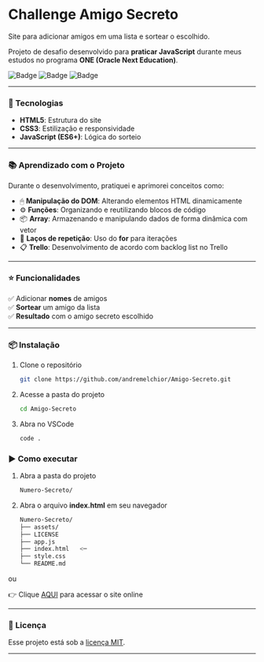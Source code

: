 # Challenge Amigo Secreto

Site para adicionar amigos em uma lista e sortear o escolhido.

Projeto de desafio desenvolvido para **praticar JavaScript** durante meus estudos no programa **ONE (Oracle Next Education)**.

![Badge](https://img.shields.io/badge/JavaScript-ES6+-yellow?style=for-the-badge)
![Badge](https://img.shields.io/badge/Status-Concluído-brightgreen?style=for-the-badge)
![Badge](https://img.shields.io/badge/Licença-MIT-blue?style=for-the-badge)

---

### 🚀 Tecnologias

- **HTML5**: Estrutura do site
- **CSS3**: Estilização e responsividade
- **JavaScript (ES6+)**: Lógica do sorteio

---

### 📚 Aprendizado com o Projeto

Durante o desenvolvimento, pratiquei e aprimorei conceitos como:

- 🖱 **Manipulação do DOM**: Alterando elementos HTML dinamicamente  
- ⚙ **Funções**: Organizando e reutilizando blocos de código  
- 📦 **Array**: Armazenando e manipulando dados de forma dinâmica com vetor  
- 🔁 **Laços de repetição**: Uso do **for** para iterações
- 📋 **Trello**: Desenvolvimento de acordo com backlog list no Trello

---

### ⭐ Funcionalidades

✅ Adicionar **nomes** de amigos  
✅ **Sortear** um amigo da lista   
✅ **Resultado** com o amigo secreto escolhido  

---

### 📦 Instalação

1. Clone o repositório
    ```bash
    git clone https://github.com/andremelchior/Amigo-Secreto.git
    ```

2. Acesse a pasta do projeto
    ```bash
    cd Amigo-Secreto
    ```

3. Abra no VSCode
    ```bash
    code .
    ```

### ▶️ Como executar

1. Abra a pasta do projeto
    ```bash
    Numero-Secreto/
    ```

2. Abra o arquivo **index.html** em seu navegador
    ```bash
    Numero-Secreto/
    ├── assets/          
    ├── LICENSE          
    ├── app.js          
    ├── index.html   <─     
    ├── style.css       
    └── README.md          
    ```
ou

👉 Clique [AQUI](https://andremelchior.github.io/Amigo-Secreto/) para acessar o site online

---

### 📝 Licença

Esse projeto está sob a [licença MIT](https://github.com/andremelchior/Amigo-Secreto?tab=MIT-1-ov-file#readme).

---
